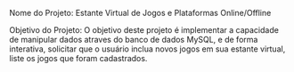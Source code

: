 Nome do Projeto:
Estante Virtual de Jogos e Plataformas Online/Offline

Objetivo do Projeto:
O objetivo deste projeto é implementar a capacidade de manipular dados atraves do banco de dados MySQL, e de forma interativa, solicitar que o usuário inclua novos jogos em sua estante virtual, liste os jogos que foram cadastrados. 


